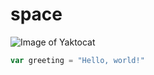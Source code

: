 # space
![Image of Yaktocat](https://octodex.github.com/images/yaktocat.png)

``` javascript
var greeting = "Hello, world!"
```
